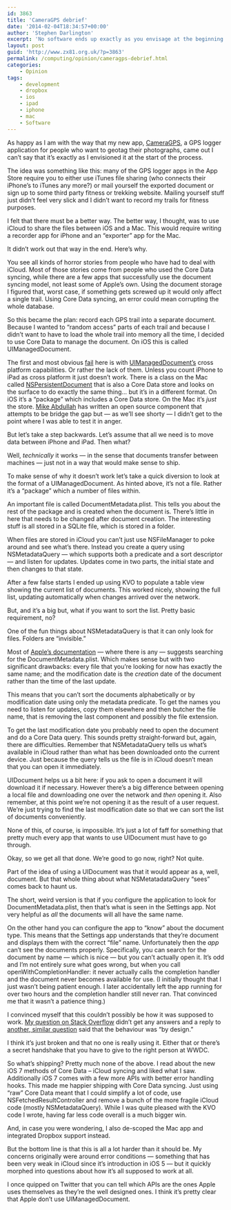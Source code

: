 ```yaml
---
id: 3863
title: 'CameraGPS debrief'
date: '2014-02-04T18:34:57+00:00'
author: 'Stephen Darlington'
excerpt: 'No software ends up exactly as you envisage at the beginning. My new app, CameraGPS, is no exception.'
layout: post
guid: 'http://www.zx81.org.uk/?p=3863'
permalink: /computing/opinion/cameragps-debrief.html
categories:
    - Opinion
tags:
    - development
    - dropbox
    - ios
    - ipad
    - iphone
    - mac
    - Software
---
```


As happy as I am with the way that my new app, [CameraGPS](http://www.wandlesoftware.com/products/cameragps), a GPS logger application for people who want to geotag their photographs, came out I can’t say that it’s exactly as I envisioned it at the start of the process.

The idea was something like this: many of the GPS logger apps in the App Store require you to either use iTunes file sharing (who connects their iPhone’s to iTunes any more?) or mail yourself the exported document or sign up to some third party fitness or trekking website. Mailing yourself stuff just didn’t feel very slick and I didn’t want to record my trails for fitness purposes.

I felt that there must be a better way. The better way, I thought, was to use iCloud to share the files between iOS and a Mac. This would require writing a recorder app for iPhone and an “exporter” app for the Mac.

It didn’t work out that way in the end. Here’s why.

You see all kinds of horror stories from people who have had to deal with iCloud. Most of those stories come from people who used the Core Data syncing, while there are a few apps that successfully use the document syncing model, not least some of Apple’s own. Using the document storage I figured that, worst case, if something gets screwed up it would only affect a single trail. Using Core Data syncing, an error could mean corrupting the whole database.

So this became the plan: record each GPS trail into a separate document. Because I wanted to “random access” parts of each trail and because I didn’t want to have to load the whole trail into memory all the time, I decided to use Core Data to manage the document. On iOS this is called UIManagedDocument.

The first and most obvious [fail](https://twitter.com/search?q=%23fail&src=typd "ing... ") here is with [UIManagedDocument’s](https://developer.apple.com/library/ios/documentation/uikit/reference/UIManagedDocument_Class/Reference/Reference.html "ent for") cross platform capabilities. Or rather the lack of them. Unless you count iPhone to iPad as cross platform it just doesn’t work. There is a class on the Mac called [NSPersistentDocument](https://developer.apple.com/library/mac/documentation/cocoa/reference/ApplicationKit/Classes/NSPersistentDocument_Class/Reference/Reference.html "package") that is also a Core Data store and looks on the surface to do exactly the same thing… but it’s in a different format. On iOS it’s a “package” which includes a Core Data store. On the Mac it’s *just* the store. [Mike Abdullah](https://github.com/karelia/BSManagedDocument) has written an open source component that attempts to be bridge the gap but — as we’ll see shorty — I didn’t get to the point where I was able to test it in anger.

But let’s take a step backwards. Let’s assume that all we need is to move data between iPhone and iPad. Then what?

Well, *technically* it works — in the sense that documents transfer between machines — just not in a way that would make sense to ship.

To make sense of why it doesn’t work let’s take a quick diversion to look at the format of a UIManagedDocument. As hinted above, it’s not a file. Rather it’s a “package” which a number of files within.

An important file is called DocumentMetadata.plist. This tells you about the rest of the package and is created when the document is. There’s little in here that needs to be changed after document creation. The interesting stuff is all stored in a SQLite file, which is stored in a folder.

When files are stored in iCloud you can’t just use NSFileManager to poke around and see what’s there. Instead you create a query using NSMetadataQuery — which supports both a predicate and a sort descriptor — and listen for updates. Updates come in two parts, the initial state and then changes to that state.

After a few false starts I ended up using KVO to populate a table view showing the current list of documents. This worked nicely, showing the full list, updating automatically when changes arrived over the network.

But, and it’s a big but, what if you want to sort the list. Pretty basic requirement, no?

One of the fun things about NSMetadataQuery is that it can only look for files. Folders are “invisible.”

Most of [Apple’s documentation](https://developer.apple.com/library/IOs/releasenotes/DataManagement/RN-iCloudCoreData/) — where there is any — suggests searching for the DocumentMetadata.plist. Which makes sense but with two significant drawbacks: every file that you’re looking for now has exactly the same name; and the modification date is the *creation* date of the document rather than the time of the last update.

This means that you can’t sort the documents alphabetically or by modification date using only the metadata predicate. To get the names you need to listen for updates, copy them elsewhere and then butcher the file name, that is removing the last component and possibly the file extension.

To get the last modification date you probably need to open the document and do a Core Data query. This sounds pretty straight-forward but, again, there are difficulties. Remember that NSMetadataQuery tells us what’s available in iCloud rather than what has been downloaded onto the current device. Just because the query tells us the file is in iCloud doesn’t mean that you can open it immediately.

UIDocument helps us a bit here: if you ask to open a document it will download it if necessary. However there’s a big difference between opening a local file and downloading one over the network and *then* opening it. Also remember, at this point we’re not opening it as the result of a user request. We’re just trying to find the last modification date so that we can sort the list of documents conveniently.

None of this, of course, is impossible. It’s just a lot of faff for something that pretty much every app that wants to use UIDocument must have to go through.

Okay, so we get all that done. We’re good to go now, right? Not quite.

Part of the idea of using a UIDocument was that it would appear as a, well, document. But that whole thing about what NSMetatadataQuery “sees” comes back to haunt us.

The short, weird version is that if you configure the application to look for DocumentMetadata.plist, then that’s what is seen in the Settings app. Not very helpful as *all* the documents will all have the same name.

On the other hand you can configure the app to “know” about the document type. This means that the Settings app understands that they’re document and displays them with the correct “file” name. Unfortunately then the *app* can’t see the documents properly. Specifically, you can search for the document by name — which is nice — but you can’t actually open it. It’s odd and I’m not entirely sure what goes wrong, but when you call openWithCompletionHandler: it never actually calls the completion handler and the document never becomes available for use. (I initially thought that I just wasn’t being patient enough. I later accidentally left the app running for over two hours and the completion handler still never ran. That convinced me that it wasn’t a patience thing.)

I convinced myself that this couldn’t possibly be how it was supposed to work. [My question on Stack Overflow](http://stackoverflow.com/questions/19841753/uimanageddocument-icloud-and-document-types " said that") didn’t get any answers and a reply to [another, similar question](http://stackoverflow.com/questions/9026242/nsmetadataquery-ignoring-custom-file-package-type "by design.") said that the behaviour was “by design.”

I think it’s just broken and that no one is really using it. Either that or there’s a secret handshake that you have to give to the right person at WWDC.

So what’s shipping? Pretty much none of the above. I read about the new iOS 7 methods of Core Data – iCloud syncing and liked what I saw. Additionally iOS 7 comes with a few more APIs with better error handling hooks. This made me happier shipping with Core Data syncing. Just using “raw” Core Data meant that I could simplify a lot of code, use NSFetchedResultController and remove a bunch of the more fragile iCloud code (mostly NSMetadataQuery). While I was quite pleased with the KVO code I wrote, having far less code overall is a much bigger win.

And, in case you were wondering, I also de-scoped the Mac app and integrated Dropbox support instead.

But the bottom line is that this is all a lot harder than it should be. My concerns originally were around error conditions — something that has been very weak in iCloud since it’s introduction in iOS 5 — but it quickly morphed into questions about how it’s all supposed to work at all.

I once quipped on Twitter that you can tell which APIs are the ones Apple uses themselves as they’re the well designed ones. I think it’s pretty clear that Apple don’t use UIManagedDocument.